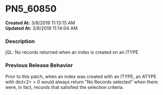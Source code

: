 # PN5_60850

**Created At:** 3/8/2019 11:13:15 AM  
**Updated At:** 3/8/2019 11:14:04 AM  


### Description

jQL: No records returned when an index is created on an ITYPE



### Previous Release Behavior

Prior to this patch, when an index was created with an ITYPE, an ATYPE with dict&lt;2&gt; = 0 would always return "No Records selected" when there were, in fact, records that satisfied the selection criteria.
